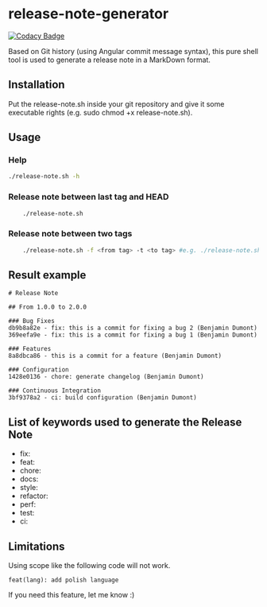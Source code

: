 # release-note-generator

[![Codacy Badge](https://api.codacy.com/project/badge/Grade/090a8dd39b3e432f8b4245bd8f70902f)](https://app.codacy.com/gh/benjdum59/release-note-generator?utm_source=github.com&utm_medium=referral&utm_content=benjdum59/release-note-generator&utm_campaign=Badge_Grade_Settings)

Based on Git history (using Angular commit message syntax), this pure shell tool is used to generate a release note in a MarkDown format.

## Installation

Put the release-note.sh inside your git repository and give it some executable rights (e.g. sudo chmod +x release-note.sh).

## Usage

### Help

```bash
./release-note.sh -h
```

### Release note between last tag and HEAD

```bash
    ./release-note.sh
```

### Release note between two tags

```bash
    ./release-note.sh -f <from tag> -t <to tag> #e.g. ./release-note.sh -f 1.0.0 -t 2.0.0
```

## Result example

```plaintext
# Release Note

## From 1.0.0 to 2.0.0

### Bug Fixes
db9b8a82e - fix: this is a commit for fixing a bug 2 (Benjamin Dumont)
369eefa9e - fix: this is a commit for fixing a bug 1 (Benjamin Dumont)

### Features
8a8dbca86 - this is a commit for a feature (Benjamin Dumont)

### Configuration
1428e0136 - chore: generate changelog (Benjamin Dumont)

### Continuous Integration
3bf9378a2 - ci: build configuration (Benjamin Dumont)
```

## List of keywords used to generate the Release Note

-   fix:
-   feat:
-   chore:
-   docs:
-   style:
-   refactor:
-   perf:
-   test:
-   ci:

## Limitations

Using scope like the following code will not work.

```plaintext
feat(lang): add polish language
```

If you need this feature, let me know :)
